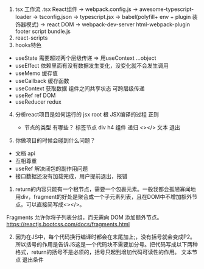 ## 
1. tsx 工作流
  .tsx React组件 -> webpack.config.js -> awesome-typescript-loader -> tsconfig.json -> typescript.jsx 
  -> babel(polyfill+ env + plugin 装饰器模式) -> react DOM -> webpack-dev-server html-webpack-plugin 
  footer script bundle.js
2. react-scripts
3. hooks特色
  - useState 需要超过两个层级传递 => 用useContext
    ...object
  - useEffect  依赖里面有没有数据发生变化，没变化就不会发生调用
  - useMemo  缓存值
  - useCallback  缓存函数
  - useContext 获取数据 组件之间共享状态 可跨层级传递
  - useRef ref DOM
  - useReducer redux

4. 分析react项目是如何运行的
    jsx 
    root 根
    JSX编译的过程
    正则
    - 节点的类型
    有哪些？ 
    标签节点 div h4
    组件 递归
    <></>
    文本 退出
    
5. 你做项目的时候会碰到什么问题？
  - 文档 api
  - 互相尊重
  - useRef 解决闭包的副作用问题
  - 接口数据还没有加载完成，用户提前退出，报错


  1. return的内容只能有一个根节点，需要一个包裹元素。一般我都会孤陋寡闻地用div，fragment的好处是聚合成一个子元素列表，且在DOM中不增加额外节点。可以直接简写成<></>。

  Fragments 允许你将子列表分组，而无需向 DOM 添加额外节点。
  https://reactjs.bootcss.com/docs/fragments.html

  2. 因为在JS中，每个代码换行编译时都会在末尾加上;，没有括号就会变成P2。所以括号的作用是告诉JS这是一个代码块不需要加分号。把代码写成以下两种格式，return的括号不是必须的，括号只起到增加代码可读性的作用。
  文本节点 退出条件
